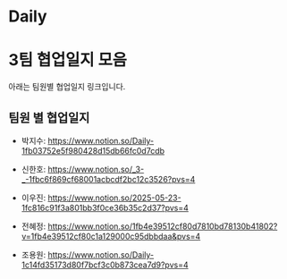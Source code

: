 # Daily
# 3팀 협업일지 모음

아래는 팀원별 협업일지 링크입니다. 

## 팀원 별 협업일지

- 박지수: https://www.notion.so/Daily-1fb03752e5f980428d15db66fc0d7cdb

- 신한호: https://www.notion.so/_3-_-1fbc6f869cf68001acbcdf2bc12c3526?pvs=4

- 이우진: https://www.notion.so/2025-05-23-1fc816c91f3a801bb3f0ce36b35c2d37?pvs=4

- 전혜정: https://www.notion.so/1fb4e39512cf80d7810bd78130b41802?v=1fb4e39512cf80c1a129000c95dbbdaa&pvs=4

- 조용원: https://www.notion.so/Daily-1c14fd35173d80f7bcf3c0b873cea7d9?pvs=4
